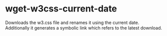 # wget-w3css-current-date
Downloads the w3.css file and renames it using the current date. Additionally it generates a symbolic link which refers to the latest download. 
